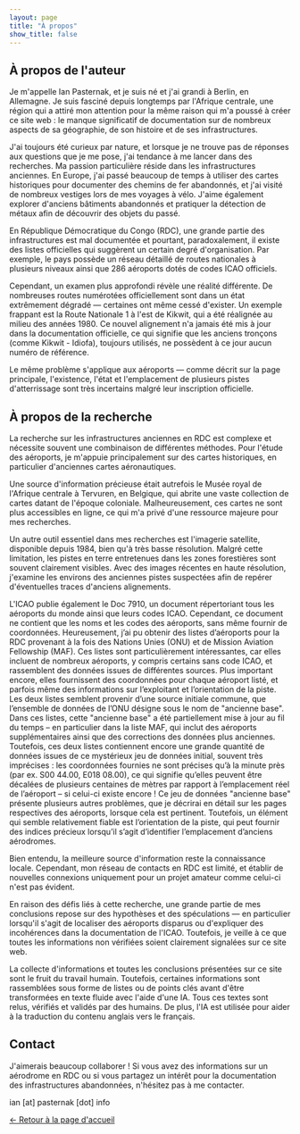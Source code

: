 ```yaml
---
layout: page
title: "À propos"
show_title: false
---
```


## À propos de l'auteur

Je m'appelle Ian Pasternak, et je suis né et j'ai grandi à Berlin, en Allemagne. Je suis fasciné depuis longtemps par l'Afrique centrale, une région qui a attiré mon attention pour la même raison qui m'a poussé à créer ce site web : le manque significatif de documentation sur de nombreux aspects de sa géographie, de son histoire et de ses infrastructures.

J'ai toujours été curieux par nature, et lorsque je ne trouve pas de réponses aux questions que je me pose, j'ai tendance à me lancer dans des recherches. Ma passion particulière réside dans les infrastructures anciennes. En Europe, j'ai passé beaucoup de temps à utiliser des cartes historiques pour documenter des chemins de fer abandonnés, et j'ai visité de nombreux vestiges lors de mes voyages à vélo. J'aime également explorer d'anciens bâtiments abandonnés et pratiquer la détection de métaux afin de découvrir des objets du passé.

En République Démocratique du Congo (RDC), une grande partie des infrastructures est mal documentée et pourtant, paradoxalement, il existe des listes officielles qui suggèrent un certain degré d'organisation. Par exemple, le pays possède un réseau détaillé de routes nationales à plusieurs niveaux ainsi que 286 aéroports dotés de codes ICAO officiels.

Cependant, un examen plus approfondi révèle une réalité différente. De nombreuses routes numérotées officiellement sont dans un état extrêmement dégradé — certaines ont même cessé d'exister. Un exemple frappant est la Route Nationale 1 à l'est de Kikwit, qui a été réalignée au milieu des années 1980. Ce nouvel alignement n'a jamais été mis à jour dans la documentation officielle, ce qui signifie que les anciens tronçons (comme Kikwit - Idiofa), toujours utilisés, ne possèdent à ce jour aucun numéro de référence.

Le même problème s'applique aux aéroports — comme décrit sur la page principale, l'existence, l'état et l'emplacement de plusieurs pistes d'atterrissage sont très incertains malgré leur inscription officielle.

## À propos de la recherche

La recherche sur les infrastructures anciennes en RDC est complexe et nécessite souvent une combinaison de différentes méthodes. Pour l'étude des aéroports, je m'appuie principalement sur des cartes historiques, en particulier d'anciennes cartes aéronautiques.

Une source d'information précieuse était autrefois le Musée royal de l'Afrique centrale à Tervuren, en Belgique, qui abrite une vaste collection de cartes datant de l'époque coloniale. Malheureusement, ces cartes ne sont plus accessibles en ligne, ce qui m'a privé d'une ressource majeure pour mes recherches.

Un autre outil essentiel dans mes recherches est l'imagerie satellite, disponible depuis 1984, bien qu'à très basse résolution. Malgré cette limitation, les pistes en terre entretenues dans les zones forestières sont souvent clairement visibles. Avec des images récentes en haute résolution, j'examine les environs des anciennes pistes suspectées afin de repérer d'éventuelles traces d'anciens alignements.

L'ICAO publie également le Doc 7910, un document répertoriant tous les aéroports du monde ainsi que leurs codes ICAO. Cependant, ce document ne contient que les noms et les codes des aéroports, sans même fournir de coordonnées. Heureusement, j’ai pu obtenir des listes d’aéroports pour la RDC provenant à la fois des Nations Unies (ONU) et de Mission Aviation Fellowship (MAF). Ces listes sont particulièrement intéressantes, car elles incluent de nombreux aéroports, y compris certains sans code ICAO, et rassemblent des données issues de différentes sources. Plus important encore, elles fournissent des coordonnées pour chaque aéroport listé, et parfois même des informations sur l’exploitant et l’orientation de la piste.
Les deux listes semblent provenir d’une source initiale commune, que l’ensemble de données de l’ONU désigne sous le nom de "ancienne base". Dans ces listes, cette "ancienne base" a été partiellement mise à jour au fil du temps – en particulier dans la liste MAF, qui inclut des aéroports supplémentaires ainsi que des corrections des données plus anciennes. Toutefois, ces deux listes contiennent encore une grande quantité de données issues de ce mystérieux jeu de données initial, souvent très imprécises : les coordonnées fournies ne sont précises qu’à la minute près (par ex. S00 44.00, E018 08.00), ce qui signifie qu’elles peuvent être décalées de plusieurs centaines de mètres par rapport à l’emplacement réel de l’aéroport – si celui-ci existe encore ! Ce jeu de données "ancienne base" présente plusieurs autres problèmes, que je décrirai en détail sur les pages respectives des aéroports, lorsque cela est pertinent. Toutefois, un élément qui semble relativement fiable est l’orientation de la piste, qui peut fournir des indices précieux lorsqu’il s’agit d’identifier l’emplacement d’anciens aérodromes.

Bien entendu, la meilleure source d'information reste la connaissance locale. Cependant, mon réseau de contacts en RDC est limité, et établir de nouvelles connexions uniquement pour un projet amateur comme celui-ci n'est pas évident.

En raison des défis liés à cette recherche, une grande partie de mes conclusions repose sur des hypothèses et des spéculations — en particulier lorsqu'il s'agit de localiser des aéroports disparus ou d'expliquer des incohérences dans la documentation de l'ICAO. Toutefois, je veille à ce que toutes les informations non vérifiées soient clairement signalées sur ce site web.

La collecte d'informations et toutes les conclusions présentées sur ce site sont le fruit du travail humain. Toutefois, certaines informations sont rassemblées sous forme de listes ou de points clés avant d'être transformées en texte fluide avec l'aide d'une IA. Tous ces textes sont relus, vérifiés et validés par des humains. De plus, l'IA est utilisée pour aider à la traduction du contenu anglais vers le français.

## Contact

J'aimerais beaucoup collaborer ! Si vous avez des informations sur un aérodrome en RDC ou si vous partagez un intérêt pour la documentation des infrastructures abandonnées, n'hésitez pas à me contacter.

ian [at] pasternak [dot] info

[← Retour à la page d'accueil](index_fr.md)
